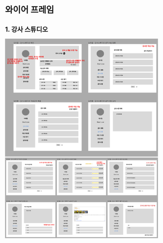 # 와이어 프레임
## 1. 강사 스튜디오
<img src="./images/StudioWireframe.PNG"/>
<img src="./images/StudioWireframe2.PNG"/>